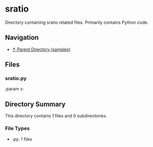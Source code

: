 # sratio

Directory containing sratio related files. Primarily contains Python code.

## Navigation

* [↑ Parent Directory (samples)](../README.md)

## Files

### sratio.py

:param x:


## Directory Summary

This directory contains 1 files and 0 subdirectories.

### File Types

* .py: 1 files
